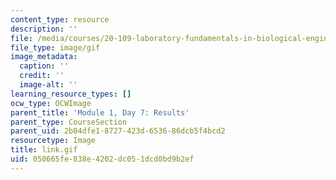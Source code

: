 ```yaml
---
content_type: resource
description: ''
file: /media/courses/20-109-laboratory-fundamentals-in-biological-engineering-spring-2010/050665fe838e4202dc051dcd0bd9b2ef_link.gif
file_type: image/gif
image_metadata:
  caption: ''
  credit: ''
  image-alt: ''
learning_resource_types: []
ocw_type: OCWImage
parent_title: 'Module 1, Day 7: Results'
parent_type: CourseSection
parent_uid: 2b04dfe1-8727-423d-6536-86dcb5f4bcd2
resourcetype: Image
title: link.gif
uid: 050665fe-838e-4202-dc05-1dcd0bd9b2ef
---
```

